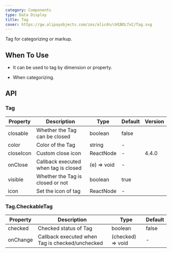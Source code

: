 ```yaml
---
category: Components
type: Data Display
title: Tag
cover: https://gw.alipayobjects.com/zos/alicdn/cH1BOLfxC/Tag.svg
---
```


Tag for categorizing or markup.

## When To Use

- It can be used to tag by dimension or property.

- When categorizing.

## API

### Tag

| Property  | Description                          | Type        | Default | Version |
| --------- | ------------------------------------ | ----------- | ------- | ------- |
| closable  | Whether the Tag can be closed        | boolean     | false   |         |
| color     | Color of the Tag                     | string      | -       |         |
| closeIcon | Custom close icon                    | ReactNode   | -       | 4.4.0   |
| onClose   | Callback executed when tag is closed | (e) => void | -       |         |
| visible   | Whether the Tag is closed or not     | boolean     | true    |         |
| icon      | Set the icon of tag                  | ReactNode   | -       |         |

### Tag.CheckableTag

| Property | Description                                     | Type              | Default |
| -------- | ----------------------------------------------- | ----------------- | ------- |
| checked  | Checked status of Tag                           | boolean           | false   |
| onChange | Callback executed when Tag is checked/unchecked | (checked) => void | -       |
